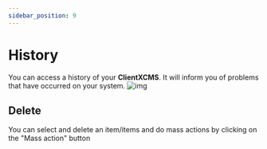 ```yaml
---
sidebar_position: 9
---
```


# History

You can access a history of your **ClientXCMS**. It will inform you of problems that have occurred on your system.
![img](https://media.discordapp.net/attachments/475073153509490689/957405794477936660/unknown.png)

## Delete 

You can select and delete an item/items and do mass actions by clicking on the "Mass action" button